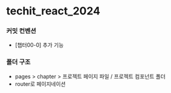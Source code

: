 # techit_react_2024

### 커밋 컨벤션

- [챕터00-0] 추가 기능

### 폴더 구조

- pages > chapter > 프로젝트 페이지 파일 / 프로젝트 컴포넌트 폴더
- router로 페이지네이션
